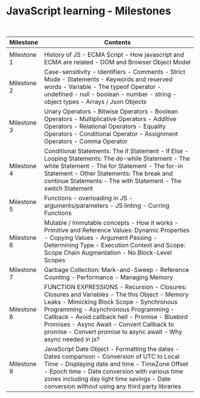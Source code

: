 # JavaScript learning - Milestones

<br>

| Milestone     | Contents                                                                                       |
|---------------|------------------------------------------------------------------------------------------------|
|               |                                                                                                |
| Milestone 1   | History of JS - ECMA Script - How javascript and ECMA are related - DOM and Browser Object Model |
| Milestone 2   | Case-sensitivity - Identifiers - Comments - Strict Mode - Statements - Keywords and reserved words - Variable - The typeof Operator - undefined - null - boolean - number - string - object types - Arrays / Json Objects |
| Milestone 3   | Unary Operators - Bitwise Operators - Boolean Operators - Multiplicative Operators - Additive Operators - Relational Operators - Equality Operators - Conditional Operator - Assignment Operators - Comma Operator |
| Milestone 4   | Conditional Statements: The if Statement - If Else - Looping Statements: The do-while Statement - The while Statement - The for Statement - The for-in Statement - Other Statements: The break and continue Statements - The with Statement - The switch Statement |
| Milestone 5   | Functions - overloading in JS - arguments/parameters - JS linting - Curring Functions |
| Milestone 6   | Mutable / Immutable concepts - How it works - Primitive and Reference Values: Dynamic Properties - Copying Values - Argument Passing - Determining Type - Execution Context and Scope: Scope Chain Augmentation - No Block-Level Scopes |
| Milestone 7   | Garbage Collection: Mark-and-Sweep - Reference Counting - Performance - Managing Memory |
| Milestone 8   | FUNCTION EXPRESSIONS - Recursion - Closures: Closures and Variables - The this Object - Memory Leaks - Mimicking Block Scope - Synchronous Programming - Asynchronous Programming - Callback - Avoid callback hell - Promise - Bluebird Promises - Async Await - Convert Callback to promise - Convert promise to async await - Why async needed in js? |
| Milestone 9   | JavaScript Date Object - Formatting the dates - Dates comparison - Conversion of UTC to Local Time - Displaying date and time - TimeZone Offset - Epoch time - Date conversion with various time zones including day light time savings - Date conversion without using any third party libraries |
